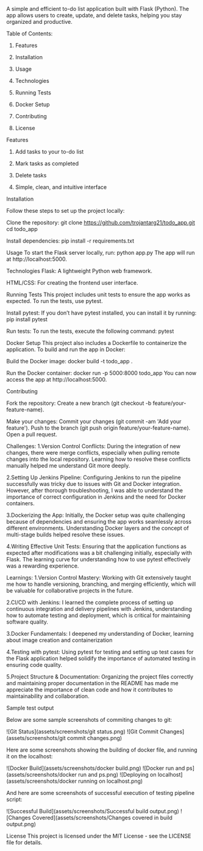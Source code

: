A simple and efficient to-do list application built with Flask (Python). The app allows users to create, update, and delete tasks, helping you stay organized and productive.

Table of Contents:
1. Features

2. Installation

3. Usage

4. Technologies

5. Running Tests

6. Docker Setup

7. Contributing

8. License

Features
1. Add tasks to your to-do list

2. Mark tasks as completed

3. Delete tasks

4. Simple, clean, and intuitive interface

Installation
   
Follow these steps to set up the project locally:

Clone the repository:
git clone https://github.com/trojantarg21/todo_app.git
cd todo_app

Install dependencies:
pip install -r requirements.txt

Usage
To start the Flask server locally, run:
python app.py
The app will run at http://localhost:5000.

Technologies
Flask: A lightweight Python web framework.

HTML/CSS: For creating the frontend user interface.

Running Tests
This project includes unit tests to ensure the app works as expected. To run the tests, use pytest.

Install pytest: If you don’t have pytest installed, you can install it by running:
pip install pytest

Run tests: To run the tests, execute the following command:
pytest

Docker Setup
This project also includes a Dockerfile to containerize the application. To build and run the app in Docker:

Build the Docker image:
docker build -t todo_app .

Run the Docker container:
docker run -p 5000:8000 todo_app
You can now access the app at http://localhost:5000.

Contributing

Fork the repository:
Create a new branch (git checkout -b feature/your-feature-name).

Make your changes:
Commit your changes (git commit -am 'Add your feature').
Push to the branch (git push origin feature/your-feature-name).
Open a pull request.

Challenges:
1.Version Control Conflicts: During the integration of new changes, there were merge conflicts, especially when pulling remote changes into the local repository. Learning how to resolve these conflicts manually helped me understand Git more deeply.

2.Setting Up Jenkins Pipeline: Configuring Jenkins to run the pipeline successfully was tricky due to issues with Git and Docker integration. However, after thorough troubleshooting, I was able to understand the importance of correct configuration in Jenkins and the need for Docker containers.

3.Dockerizing the App: Initially, the Docker setup was quite challenging because of dependencies and ensuring the app works seamlessly across different environments. Understanding Docker layers and the concept of multi-stage builds helped resolve these issues.

4.Writing Effective Unit Tests: Ensuring that the application functions as expected after modifications was a bit challenging initially, especially with Flask. The learning curve for understanding how to use pytest effectively was a rewarding experience.

Learnings:
1.Version Control Mastery: Working with Git extensively taught me how to handle versioning, branching, and merging efficiently, which will be valuable for collaborative projects in the future.

2.CI/CD with Jenkins: I learned the complete process of setting up continuous integration and delivery pipelines with Jenkins, understanding how to automate testing and deployment, which is critical for maintaining software quality.

3.Docker Fundamentals: I deepened my understanding of Docker, learning about image creation and containerization

4.Testing with pytest: Using pytest for testing and setting up test cases for the Flask application helped solidify the importance of automated testing in ensuring code quality.

5.Project Structure & Documentation: Organizing the project files correctly and maintaining proper documentation in the README has made me appreciate the importance of clean code and how it contributes to maintainability and collaboration.

Sample test output

Below are some sample screenshots of commiting changes to git:

![Git Status](assets/screenshots/git status.png)
![Git Commit Changes](assets/screenshots/git commit changes.png)

Here are some screenshots showing the building of docker file, and running it on  the localhost:

![Docker Build](assets/screenshots/docker build.png)
![Docker run and ps](assets/screenshots/docker run and ps.png)
![Deploying on localhost](assets/screenshots/docker running on localhost.png)

And here are some screenshots of successful execution of testing pipeline script:

![Successful Build](assets/screenshots/Successful build output.png)
![Changes Covered](assets/screenshots/Changes covered in build output.png)



License
This project is licensed under the MIT License - see the LICENSE file for details.
